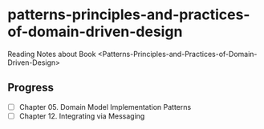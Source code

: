 # patterns-principles-and-practices-of-domain-driven-design

Reading Notes about Book &lt;Patterns-Principles-and-Practices-of-Domain-Driven-Design>

## Progress

- [ ] Chapter 05. Domain Model Implementation Patterns
- [ ] Chapter 12. Integrating via Messaging